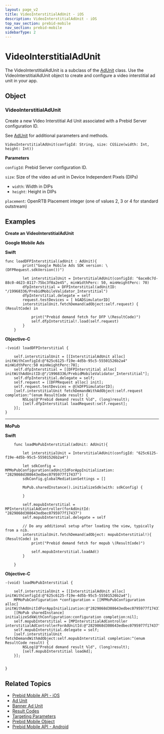 ```yaml
---
layout: page_v2
title: VideoInterstitialAdUnit - iOS
description: VideoInterstitialAdUnit - iOS
top_nav_section: prebid-mobile
nav_section: prebid-mobile
sidebarType: 2
---
```

# VideoInterstitialAdUnit

The VideoInterstitialAdUnit is a subclass of the [AdUnit]({{site.baseurl}}/prebid-mobile/pbm-api/ios/pbm-adunit-ios.html) class. Use the VideoInterstitialAdUnit object to create and configure a video interstitial ad unit in your app.

## Object

### VideoInterstitialAdUnit

Create a new Video Interstitial Ad Unit associated with a Prebid Server configuration ID.

See [AdUnit]({{site.baseurl}}/prebid-mobile/pbm-api/ios/pbm-adunit-ios.html) for additional parameters and methods.


```
VideoInterstitialAdUnit(configId: String, size: CGSize(width: Int, height: Int))
```

**Parameters**

`configId`: Prebid Server configuration ID.

`size`: Size of the video ad unit in Device Independent Pixels (DIPs)

* `width`: Width in DIPs
* `height`: Height in DIPs

`placement`: OpenRTB Placement integer (one of values 2, 3 or 4 for standard outstream)


## Examples

**Create an VideoInterstitialAdUnit**

**Google Mobile Ads**

**Swift**
```    
func loadDFPInterstitial(adUnit : AdUnit){
        print("Google Mobile Ads SDK version: \(DFPRequest.sdkVersion())")

        let interstitialUnit = InterstitialAdUnit(configId: "6ace8c7d-88c0-4623-8117-75bc3f0a2e45", minWidthPerc: 50, minHeightPerc: 70)
        dfpInterstitial = DFPInterstitial(adUnitID: "/19968336/PrebidMobileValidator_Interstitial")
        dfpInterstitial.delegate = self
        request.testDevices = [ kGADSimulatorID]
        interstitialUnit.fetchDemand(adObject:self.request) { (ResultCode) in

            print("Prebid demand fetch for DFP \(ResultCode)")
            self.dfpInterstitial!.load(self.request)
        }
    }
```

**Objective-C**

```
-(void) loadDFPInterstitial {

    self.interstitialUnit = [[InterstitialAdUnit alloc] initWithConfigId:@"625c6125-f19e-4d5b-95c5-55501526b2a4" minWidthPerc:50 minHeightPerc:70];
    self.dfpInterstitial = [[DFPInterstitial alloc] initWithAdUnitID:@"/19968336/PrebidMobileValidator_Interstitial"];
    self.dfpInterstitial.delegate = self;
    self.request = [[DFPRequest alloc] init];
    self.request.testDevices = @[kDFPSimulatorID];
    [self.interstitialUnit fetchDemandWithAdObject:self.request completion:^(enum ResultCode result) {
        NSLog(@"Prebid demand result %ld", (long)result);
        [self.dfpInterstitial loadRequest:self.request];
    }];
}
```
---
**MoPub**

**Swift**


```
    func loadMoPubInterstitial(adUnit: AdUnit){

        let interstitialUnit = InterstitialAdUnit(configId: "625c6125-f19e-4d5b-95c5-55501526b2a4")

        let sdkConfig = MPMoPubConfiguration(adUnitIdForAppInitialization: "2829868d308643edbec0795977f17437")
        sdkConfig.globalMediationSettings = []

        MoPub.sharedInstance().initializeSdk(with: sdkConfig) {

        }

        self.mopubInterstitial = MPInterstitialAdController(forAdUnitId: "2829868d308643edbec0795977f17437")
        self.mopubInterstitial.delegate = self

        // Do any additional setup after loading the view, typically from a nib.
        interstitialUnit.fetchDemand(adObject: mopubInterstitial!){ (ResultCode) in
            print("Prebid demand fetch for mopub \(ResultCode)")

            self.mopubInterstitial.loadAd()
        }

    }
```

**Objective-C**

```
-(void) loadMoPubInterstitial {

    self.interstitialUnit = [[InterstitialAdUnit alloc] initWithConfigId:@"625c6125-f19e-4d5b-95c5-55501526b2a4"];
    MPMoPubConfiguration *configuration = [[MPMoPubConfiguration alloc] initWithAdUnitIdForAppInitialization:@"2829868d308643edbec0795977f17437"];
    [[MoPub sharedInstance] initializeSdkWithConfiguration:configuration completion:nil];
    self.mopubInterstitial = [MPInterstitialAdController interstitialAdControllerForAdUnitId:@"2829868d308643edbec0795977f17437"];
    self.mopubInterstitial.delegate = self;
    [self.interstitialUnit fetchDemandWithAdObject:self.mopubInterstitial completion:^(enum ResultCode result) {
        NSLog(@"Prebid demand result %ld", (long)result);
        [self.mopubInterstitial loadAd];
    }];


}
```
## Related Topics

- [Prebid Mobile API - iOS]({{site.baseurl}}/prebid-mobile/pbm-api/ios/pbm-api-iOS.html)
- [Ad Unit]({{site.baseurl}}/prebid-mobile/pbm-api/ios/pbm-adunit-ios.html)
- [Banner Ad Unit]({{site.baseurl}}/prebid-mobile/pbm-api/ios/pbm-bannerad-ios.html)
- [Result Codes]({{site.baseurl}}/prebid-mobile/pbm-api/ios/pbm-api-result-codes-ios.html)
- [Targeting Parameters]({{site.baseurl}}/prebid-mobile/pbm-api/ios/pbm-targeting-ios.html)
- [Prebid Mobile Object]({{site.baseurl}}/prebid-mobile/pbm-api/ios/prebidmobile-object-ios.html)
- [Prebid Mobile API - Android]({{site.baseurl}}/prebid-mobile/pbm-api/android/pbm-api-android.html)
